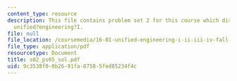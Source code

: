 ```yaml
---
content_type: resource
description: This file contains problem set 2 for this course which discusses about
  unified?engineering?I.
file: null
file_location: /coursemedia/16-01-unified-engineering-i-ii-iii-iv-fall-2005-spring-2006/9c3538f00b2691fa87585fed85234f4c_s02_ps05_sol.pdf
file_type: application/pdf
resourcetype: Document
title: s02_ps05_sol.pdf
uid: 9c3538f0-0b26-91fa-8758-5fed85234f4c
---
```

